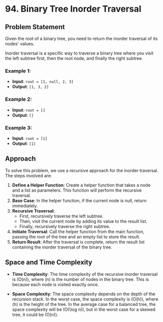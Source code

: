 # 94. Binary Tree Inorder Traversal

## Problem Statement
Given the root of a binary tree, you need to return the inorder traversal of its nodes' values.

Inorder traversal is a specific way to traverse a binary tree where you visit the left subtree first, then the root node, and finally the right subtree.

### Example 1:
- **Input**: `root = [1, null, 2, 3]`
- **Output**: `[1, 3, 2]`

### Example 2:
- **Input**: `root = []`
- **Output**: `[]`

### Example 3:
- **Input**: `root = [1]`
- **Output**: `[1]`

## Approach
To solve this problem, we use a recursive approach for the inorder traversal. The steps involved are:

1. **Define a Helper Function**: Create a helper function that takes a node and a list as parameters. This function will perform the recursive traversal.
2. **Base Case**: In the helper function, if the current node is null, return immediately.
3. **Recursive Traversal**:
   - First, recursively traverse the left subtree.
   - Then, visit the current node by adding its value to the result list.
   - Finally, recursively traverse the right subtree.
4. **Initiate Traversal**: Call the helper function from the main function, passing the root of the tree and an empty list to store the result.
5. **Return Result**: After the traversal is complete, return the result list containing the inorder traversal of the binary tree.

## Space and Time Complexity
- **Time Complexity**: The time complexity of the recursive inorder traversal is \(O(n)\), where \(n\) is the number of nodes in the binary tree. This is because each node is visited exactly once.

- **Space Complexity**: The space complexity depends on the depth of the recursion stack. In the worst case, the space complexity is \(O(h)\), where \(h\) is the height of the tree. In the average case for a balanced tree, the space complexity will be \(O(\log n)\), but in the worst case for a skewed tree, it could be \(O(n)\).
